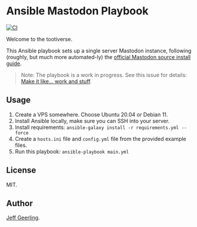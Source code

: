 # Ansible Mastodon Playbook

[![CI](https://github.com/geerlingguy/ansible-mastodon/workflows/CI/badge.svg?branch=master&event=push)](https://github.com/geerlingguy/ansible-mastodon/actions?query=workflow%3ACI)

Welcome to the tootiverse.

This Ansible playbook sets up a single server Mastodon instance, following (roughly, but much more automated-ly) the [official Mastodon source install guide](https://docs.joinmastodon.org/admin/install/).

> Note: The playbook is a work in progress. See this issue for details: [Make it like... work and stuff](https://github.com/geerlingguy/ansible-mastodon/issues/1).

## Usage

  1. Create a VPS somewhere. Choose Ubuntu 20.04 or Debian 11.
  2. Install Ansible locally, make sure you can SSH into your server.
  3. Install requirements: `ansible-galaxy install -r requirements.yml --force`
  4. Create a `hosts.ini` file and `config.yml` file from the provided example files.
  5. Run this playbook: `ansible-playbook main.yml`

## License

MIT.

## Author

[Jeff Geerling](https://www.jeffgeerling.com).
